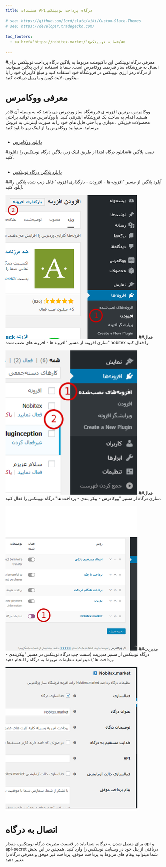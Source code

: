 ```yaml
---
title: مستندات API درگاه پرداخت نوبیتکس

# see: https://github.com/lord/slate/wiki/Custom-Slate-Themes
# see: https://developer.tradegecko.com/
  
toc_footers:
  - <a href='https://nobitex.market/'>سایت نوبیتکس</a>

---
```

#معرفی درگاه نوبیتکس
این داکیومنت مربوط به پلاگین درگاه پرداخت نوبیتکس برای اتصال به فروشگاه ساز قدرتمند ووکامرس است.
شما با استفاده از این پلاگین میتوانید، از درگاه رمز ارزی نوبیتکس در فروشگاه خود استفاده کنید و مبلغ کاربران خود را با بیتکوین، لایت کوین و یا ریپل دریافت کنید.
# معرفی ووکامرس
ووکامرس، برترین افزونه ی فروشگاه ساز وردپرس می باشد که به وسیله آن قادر هستید اقدام به ساخت یک فروشگاه اینترنتی کنید. با ووکامرس می توانید براحتی محصولات فیزیکی ، مجازی و یا حتی فایل های خود را به صورت اینترنتی به فروش برسانید. میتوانید ووکامرس را از لینک زیر دانلود کنید.
  <br>
  <br>
  - <a href='https://wordpress.org/plugins/woocommerce'>دانلود ووکامرس</a>

#نصب پلاگین
##دانلود درگاه
ابتدا از طریق لینک زیر، پلاگین درگاه نوبیتکس را دانلود کنید.
  <br>
  <br>
  - <a href='https://github.com/nobitex/novypay-wordpress/releases/download/0.1/nobitex-woocommerce-gateway.zip'>دانلود  پلاگین درگاه نوبیتکس</a>

##آپلود پلاگین
از مسیر "افزونه ها - افزودن - بارگذاری افزونه" فایل زیپ شده پلاگین را آپلود کنید.
<br>
<br>
<img src="../images/plugin-upload.jpg"></img>
##فعال سازی افزونه
از مسیر "افزونه ها - افزونه های نصب شده" nobitex را فعال کنید.
<br>
<br>
<img src="../images/active-plugin.jpg"></img>
##فعال سازی درگاه
از مسیر "ووکامرس - پیکر بندی - پرداخت ها" درگاه نوبیتکس را فعال کنید.
<br>
<br>
<img src="../images/active-gateway.jpg"></img>
##مدیریت درگاه نوبیتکس
از مسیر مدیریت (سمت چپ درگاه نوبیتکس در مسیر "پیکربندی - پرداخت ها") میتواننید تنظیمات مربوط به درگاه را انجام دهید.
<br>
<br>
<img src="../images/gateway-setting.jpg"></img>
# اتصال به درگاه
برای متصل شدن به درگاه، شما باید در قسمت مدیریت درگاه نوبیتکس، مقدار api و api-secret دریافتی از پنل خود در وبسایت نوبیتکس را وارد کنید.
همچنین در این بخش شما میتوانید پیغام های مربوط به پرداخت موفق، پرداخت غیر موفق و معرفی درگاه را تغییر دهید.
